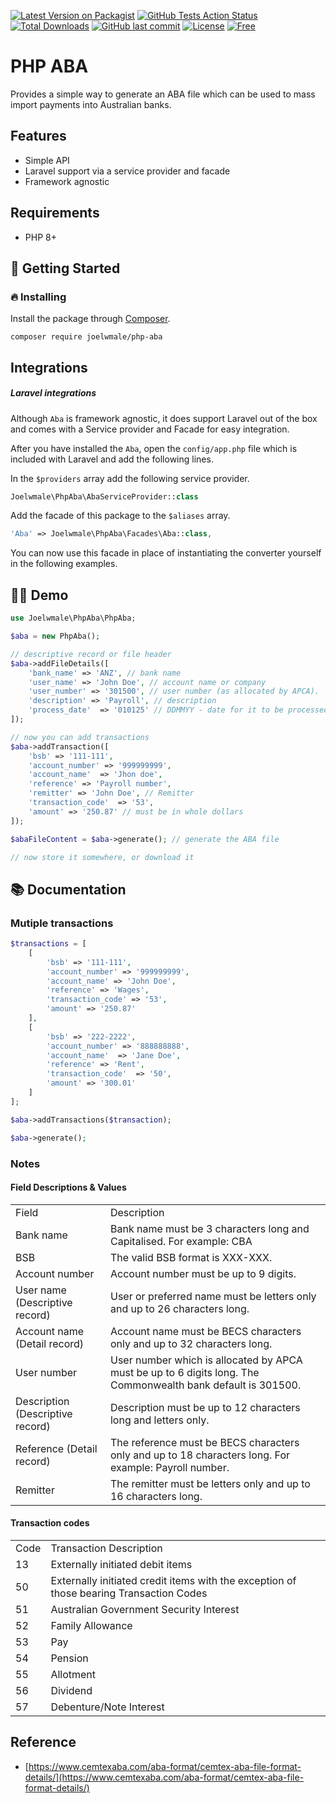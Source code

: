 <a name="top"></a>
[![Latest Version on Packagist](https://img.shields.io/packagist/v/joelwmale/php-aba.svg?style=flat-square)](https://packagist.org/packages/joelwmale/php-aba)
[![GitHub Tests Action Status](https://img.shields.io/github/actions/workflow/status/joelwmale/php-aba/tests.yml?branch=master&label=Tests)](https://github.com/joelwmale/php-aba/actions?query=workflow%3ATests+branch%3Amaster)
[![Total Downloads](https://img.shields.io/packagist/dt/joelwmale/php-aba.svg?style=flat-square)](https://packagist.org/packages/joelwmale/php-aba)
[![GitHub last commit](https://img.shields.io/github/last-commit/joelwmale/php-aba)](#)
[![License](https://poser.pugx.org/joelwmale/php-aba/license.svg)](https://packagist.org/packages/joelwmale/php-aba)
[![Free](https://img.shields.io/badge/free_for_non_commercial_use-brightgreen)](#-license)

# PHP ABA

Provides a simple way to generate an ABA file which can be used to mass import payments into Australian banks.

## Features

- Simple API
- Laravel support via a service provider and facade
- Framework agnostic

## Requirements

- PHP 8+

## 🚀 Getting Started
### 🔥 Installing

Install the package through [Composer](http://getcomposer.org/).

`composer require joelwmale/php-aba`

## Integrations

##### Laravel integrations
Although `Aba` is framework agnostic, it does support Laravel out of the box and comes with a Service provider and Facade for easy integration.

After you have installed the `Aba`, open the `config/app.php` file which is included with Laravel and add the following lines.

In the `$providers` array add the following service provider.

```php
Joelwmale\PhpAba\AbaServiceProvider::class
```

Add the facade of this package to the `$aliases` array.

```php
'Aba' => Joelwmale\PhpAba\Facades\Aba::class,
```

You can now use this facade in place of instantiating the converter yourself in the following examples.

## 🧑‍🍳 Demo

```php
use Joelwmale\PhpAba\PhpAba;

$aba = new PhpAba();

// descriptive record or file header
$aba->addFileDetails([
    'bank_name' => 'ANZ', // bank name
    'user_name' => 'John Doe', // account name or company
    'user_number' => '301500', // user number (as allocated by APCA).
    'description' => 'Payroll', // description
    'process_date'  => '010125' // DDMMYY - date for it to be processed by the bank
]);

// now you can add transactions
$aba->addTransaction([
    'bsb' => '111-111',
    'account_number' => '999999999',
    'account_name'  => 'Jhon doe',
    'reference' => 'Payroll number',
    'remitter' => 'John Doe', // Remitter
    'transaction_code'  => '53',
    'amount' => '250.87' // must be in whole dollars
]);

$abaFileContent = $aba->generate(); // generate the ABA file

// now store it somewhere, or download it
```

## 📚 Documentation

### Mutiple transactions
```php
$transactions = [
    [
        'bsb' => '111-111',
        'account_number' => '999999999',
        'account_name' => 'John Doe',
        'reference' => 'Wages',
        'transaction_code' => '53',
        'amount' => '250.87'
    ],
    [
        'bsb' => '222-2222',
        'account_number' => '888888888',
        'account_name'  => 'Jane Doe',
        'reference' => 'Rent',
        'transaction_code'  => '50',
        'amount' => '300.01'
    ]
];

$aba->addTransactions($transaction);

$aba->generate();
```

### Notes

#### Field Descriptions & Values

<table cellpadding="5" cellspacing="0">
    <tbody>
        <tr>
            <td>Field</td>
            <td>Description</td>
        </tr>
        <tr>
            <td>Bank name</td>
            <td>Bank name must be 3 characters long and Capitalised. For example: CBA</td>
        </tr>
        <tr>
            <td>BSB</td>
            <td>The valid BSB format is XXX-XXX.</td>
        </tr>
        <tr>
            <td>Account number</td>
            <td>Account number must be up to 9 digits.</td>
        </tr>
        <tr>
            <td>User name (Descriptive record)</td>
            <td>User or preferred name must be letters only and up to 26 characters long.</td>
        </tr>
        <tr>
            <td>Account name (Detail record)</td>
            <td>Account name must be BECS characters only and up to 32 characters long.</td>
        </tr>
        <tr>
            <td>User number</td>
            <td>User number which is allocated by APCA must be up to 6 digits long. The Commonwealth bank default is 301500.</td>
        </tr>
        <tr>
            <td>Description (Descriptive record)</td>
            <td>Description must be up to 12 characters long and letters only.</td>
        </tr>
        <tr>
            <td>Reference (Detail record)</td>
            <td>The reference must be BECS characters only and up to 18 characters long. For example: Payroll number.</td>
        </tr>
        <tr>
            <td>Remitter</td>
            <td>The remitter must be letters only and up to 16 characters long.</td>
        </tr>
    </tbody>
</table>

#### Transaction codes
<table cellpadding="5" cellspacing="0">
    <tbody>
        <tr>
            <td>Code</td>
            <td>Transaction Description</td>
        </tr>
        <tr>
            <td>13</td>
            <td>Externally initiated debit items</td>
        </tr>
        <tr>
            <td>50</td>
            <td>Externally initiated credit items with the exception of those bearing Transaction Codes</td>
        </tr>
        <tr>
            <td>51</td>
            <td>Australian Government Security Interest</td>
        </tr>
        <tr>
            <td>52</td>
            <td>Family Allowance</td>
        </tr>
        <tr>
            <td>53</td>
            <td>Pay</td>
        </tr>
        <tr>
            <td>54</td>
            <td>Pension</td>
        </tr>
        <tr>
            <td>55</td>
            <td>Allotment</td>
        </tr>
        <tr>
            <td>56</td>
            <td>Dividend</td>
        </tr>
        <tr>
            <td>57</td>
            <td>Debenture/Note Interest</td>
        </tr>
    </tbody>
</table>

## Reference
- [https://www.cemtexaba.com/aba-format/cemtex-aba-file-format-details/](https://www.cemtexaba.com/aba-format/cemtex-aba-file-format-details/)